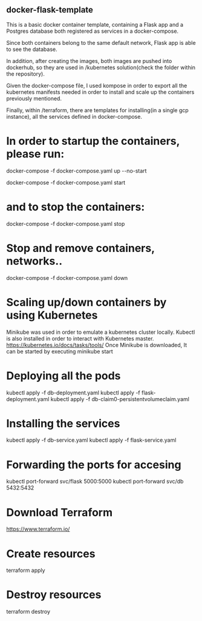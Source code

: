 ## docker-flask-template
This is a basic docker container template, containing a Flask app and a Postgres database both registered as services in a docker-compose.

Since both containers belong to the same default network, Flask app is able to see the database.

In addition, after creating the images, both images are pushed into dockerhub, so they are used in /kubernetes solution(check the folder within the repository).

Given the docker-compose file, I used kompose in order to export all the kubernetes manifests needed in order to install and scale up the containers previously mentioned.

Finally, within /terraform, there are templates for installing(in a single gcp instance), all the services defined in docker-compose.

# In order to startup the containers, please run:

docker-compose -f docker-compose.yaml up --no-start

docker-compose -f docker-compose.yaml start

# and to stop the containers:

docker-compose -f docker-compose.yaml stop

# Stop and remove containers, networks..
docker-compose -f docker-compose.yaml down

# Scaling up/down containers by using Kubernetes
Minikube was used in order to emulate a kubernetes cluster locally. 
Kubectl is also installed in order to interact with Kubernetes master.
https://kubernetes.io/docs/tasks/tools/
Once Minikube is downloaded, It can be started by executing
minikube start

# Deploying all the pods
kubectl apply -f db-deployment.yaml
kubectl apply -f flask-deployment.yaml
kubectl apply -f db-claim0-persistentvolumeclaim.yaml

# Installing the services
kubectl apply -f db-service.yaml
kubectl apply -f flask-service.yaml


# Forwarding the ports for accesing 
kubectl port-forward svc/flask 5000:5000
kubectl port-forward svc/db 5432:5432

# Download Terraform
https://www.terraform.io/

# Create resources
terraform apply

# Destroy resources 
terraform destroy